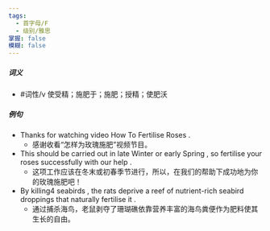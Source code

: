```yaml
---
tags:
  - 首字母/F
  - 级别/雅思
掌握: false
模糊: false
---
```

##### 词义
- #词性/v  使受精；施肥于；施肥；授精；使肥沃
##### 例句
- Thanks for watching video How To Fertilise Roses .
	- 感谢收看“怎样为玫瑰施肥”视频节目。
- This should be carried out in late Winter or early Spring , so fertilise your roses successfully with our help .
	- 这项工作应该在冬末或初春季节进行，所以，在我们的帮助下成功地为你的玫瑰施肥吧！
- By killing4 seabirds , the rats deprive a reef of nutrient-rich seabird droppings that naturally fertilise it .
	- 通过捕杀海鸟，老鼠剥夺了珊瑚礁依靠营养丰富的海鸟粪便作为肥料使其生长的自由。
